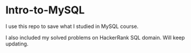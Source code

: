 # Intro-to-MySQL

I use this repo to save what I studied in MySQL course.

I also included my solved problems on HackerRank SQL domain. Will keep updating.
